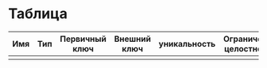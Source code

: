 # Таблица

|Имя|Тип|Первичный ключ|Внешний ключ|уникальность|Ограничение целостности|
|---|---|--------------|------------|------------|-----------------------|
|||||||

